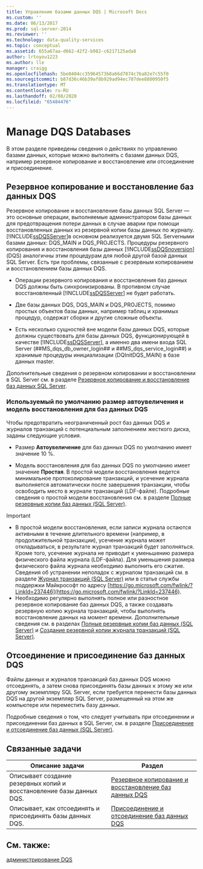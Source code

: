 ```yaml
---
title: Управление базами данных DQS | Microsoft Docs
ms.custom: ''
ms.date: 06/13/2017
ms.prod: sql-server-2014
ms.reviewer: ''
ms.technology: data-quality-services
ms.topic: conceptual
ms.assetid: 655a67aa-d662-42f2-b982-c6217125ada8
author: lrtoyou1223
ms.author: lle
manager: craigg
ms.openlocfilehash: 5be0404cc35964573b8a66d7874c76a82e7c55f0
ms.sourcegitcommit: b87d36c46b39af8b929ad94ec707dee8800950f5
ms.translationtype: MT
ms.contentlocale: ru-RU
ms.lasthandoff: 02/08/2020
ms.locfileid: "65484476"
---
```

# <a name="manage-dqs-databases"></a>Manage DQS Databases
  В этом разделе приведены сведения о действиях по управлению базами данных, которые можно выполнять с базами данных DQS, например резервное копирование и восстановление или отсоединение и присоединение.  
  
##  <a name="BackupRestore"></a>Резервное копирование и восстановление баз данных DQS  
 Резервное копирование и восстановление базы данных SQL Server — это основные операции, выполняемые администратором базы данных для предотвращения потери данных в случае аварии при помощи восстановленных данных из резервной копии базы данных по журналу. [!INCLUDE[ssDQSServer](../includes/ssdqsserver-md.md)]в основном реализуется двумя SQL Serverными базами данных: DQS_MAIN и DQS_PROJECTS. Процедуры резервного копирования и восстановления базы данных [!INCLUDE[ssDQSnoversion](../includes/ssdqsnoversion-md.md)] (DQS) аналогичны этим процедурам для любой другой базой данных SQL Server. Есть три проблемы, связанные с резервным копированием и восстановлением базы данных DQS.  
  
-   Операции резервного копирования и восстановления баз данных DQS должны быть синхронизированы. В противном случае восстановленный [!INCLUDE[ssDQSServer](../includes/ssdqsserver-md.md)] не будет работать.  
  
-   Две базы данных DQS, DQS_MAIN и DQS_PROJECTS, помимо простых объектов базы данных, например таблиц и хранимых процедур, содержат сборки и другие сложные объекты.  
  
-   Есть несколько сущностей вне модели базы данных DQS, которые должны существовать для базы данных DQS, функционирующей в качестве [!INCLUDE[ssDQSServer](../includes/ssdqsserver-md.md)], а именно два имени входа SQL Server (##MS_dqs_db_owner_login## и ##MS_dqs_service_login##) и хранимые процедуры инициализации (DQInitDQS_MAIN) в базе данных master.  
  
 Дополнительные сведения о резервном копировании и восстановлении в SQL Server см. в разделе [Резервное копирование и восстановление баз данных SQL Server](../relational-databases/backup-restore/back-up-and-restore-of-sql-server-databases.md).  
  
### <a name="default-autogrowth-size-and-recovery-model-for-the-dqs-databases"></a>Используемый по умолчанию размер автоувеличения и модель восстановления для баз данных DQS  
 Чтобы предотвратить неограниченный рост баз данных DQS и журналов транзакций с потенциальным заполнением жесткого диска, заданы следующие условия.  
  
-   Размер **Автоувеличение** для баз данных DQS по умолчанию имеет значение 10 %.  
  
-   Модель восстановления для баз данных DQS по умолчанию имеет значение **Простая**. В простой модели восстановления ведется минимальное протоколирование транзакций, и усечение журнала выполняется автоматически после завершения транзакции, чтобы освободить место в журнале транзакций (LDF-файле). Подробные сведения о простой модели восстановления см. в разделе [Полные резервные копии баз данных &#40;SQL Server&#41;](../relational-databases/backup-restore/full-database-backups-sql-server.md).  
  
> [!IMPORTANT]
>  -   В простой модели восстановления, если записи журнала остаются активными в течение длительного времени (например, в продолжительной транзакции), усечение журнала может откладываться, в результате журнал транзакций будет заполняться. Кроме того, усечение журнала не приводит к уменьшению размера физического файла журнала (LDF-файла). Для уменьшения размера физического файла журнала необходимо выполнить его сжатие. Сведения об устранении неполадок с журналом транзакций см. в разделе [Журнал транзакций (SQL Server)](../relational-databases/logs/the-transaction-log-sql-server.md) или в статье службы поддержки Майкрософт по адресу [https://go.microsoft.com/fwlink/?LinkId=237446](https://go.microsoft.com/fwlink/?LinkId=237446).  
> -   Необходимо регулярно выполнять полное или разностное резервное копирование баз данных DQS, а также создавать резервную копию журнала транзакций, чтобы выполнять восстановление данных на момент времени. Дополнительные сведения см. в разделах [Полные резервные копии баз данных &#40;SQL Server&#41;](../relational-databases/backup-restore/full-database-backups-sql-server.md) и [Создание резервной копии журнала транзакций &#40;SQL Server&#41;](../relational-databases/backup-restore/back-up-a-transaction-log-sql-server.md).  
  
##  <a name="DetachAttach"></a>Отсоединение и присоединение баз данных DQS  
 Файлы данных и журналов транзакций баз данных DQS можно отсоединять, а затем снова присоединять базы данных к этому же или другому экземпляру SQL Server, если требуется перенести базы данных DQS на другой экземпляр SQL Server, размещенный на этом же компьютере или переместить базу данных.  
  
 Подробные сведения о том, что следует учитывать при отсоединении и присоединении баз данных в SQL Server, см. в разделе [Присоединение и отсоединение баз данных &#40;SQL Server&#41;](../relational-databases/databases/database-detach-and-attach-sql-server.md).  
  
## <a name="related-tasks"></a>Связанные задачи  
  
|Описание задачи|Раздел|  
|----------------------|-----------|  
|Описывает создание резервных копий и восстановление базы данных DQS.|[Резервное копирование и восстановление баз данных DQS](../../2014/data-quality-services/backing-up-and-restoring-dqs-databases.md)|  
|Описывает, как отсоединять и присоединять базы данных DQS.|[Присоединение и отсоединение баз данных DQS](../../2014/data-quality-services/detaching-and-attaching-dqs-databases.md)|  
  
## <a name="see-also"></a>См. также:  
 [администрирование DQS](../../2014/data-quality-services/dqs-administration.md)  
  
  
